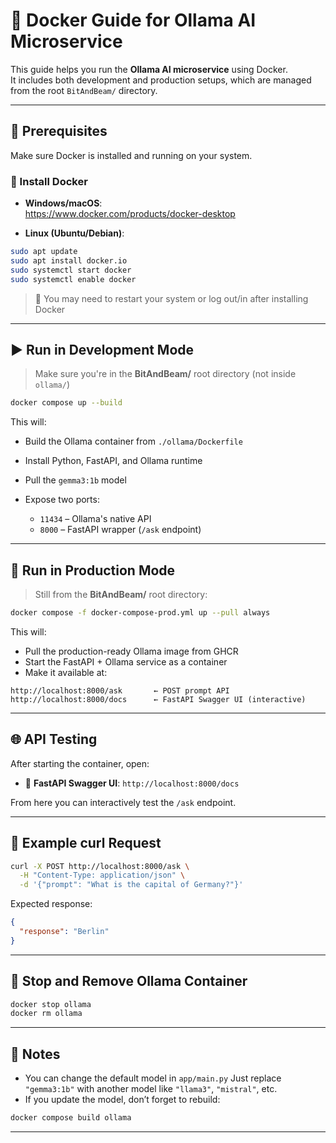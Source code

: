 
# 🐳 Docker Guide for Ollama AI Microservice

This guide helps you run the **Ollama AI microservice** using Docker.  
It includes both development and production setups, which are managed from the root `BitAndBeam/` directory.

---

## 🧰 Prerequisites

Make sure Docker is installed and running on your system.

### 🔗 Install Docker

- **Windows/macOS**:  
  https://www.docker.com/products/docker-desktop

- **Linux (Ubuntu/Debian)**:
```bash
sudo apt update
sudo apt install docker.io
sudo systemctl start docker
sudo systemctl enable docker
````

> 🔁 You may need to restart your system or log out/in after installing Docker

---

## ▶️ Run in Development Mode

> Make sure you're in the **BitAndBeam/** root directory (not inside `ollama/`)

```bash
docker compose up --build
```

This will:

* Build the Ollama container from `./ollama/Dockerfile`
* Install Python, FastAPI, and Ollama runtime
* Pull the `gemma3:1b` model
* Expose two ports:

  * `11434` – Ollama's native API
  * `8000` – FastAPI wrapper (`/ask` endpoint)

---

## 🚀 Run in Production Mode

> Still from the **BitAndBeam/** root directory:

```bash
docker compose -f docker-compose-prod.yml up --pull always
```

This will:

* Pull the production-ready Ollama image from GHCR
* Start the FastAPI + Ollama service as a container
* Make it available at:

```
http://localhost:8000/ask       ← POST prompt API
http://localhost:8000/docs      ← FastAPI Swagger UI (interactive)
```

---

## 🌐 API Testing

After starting the container, open:

* 🔎 **FastAPI Swagger UI**:
  `http://localhost:8000/docs`

From here you can interactively test the `/ask` endpoint.

---

## 🔁 Example curl Request

```bash
curl -X POST http://localhost:8000/ask \
  -H "Content-Type: application/json" \
  -d '{"prompt": "What is the capital of Germany?"}'
```

Expected response:

```json
{
  "response": "Berlin"
}
```

---

## 🧼 Stop and Remove Ollama Container

```bash
docker stop ollama
docker rm ollama
```

---

## 📝 Notes

* You can change the default model in `app/main.py`
  Just replace `"gemma3:1b"` with another model like `"llama3"`, `"mistral"`, etc.
* If you update the model, don’t forget to rebuild:

```bash
docker compose build ollama
```

---
